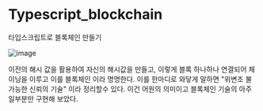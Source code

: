 # Typescript_blockchain
타입스크립트로 블록체인 만들기 

![image](https://user-images.githubusercontent.com/79817676/123149820-a600f780-d49c-11eb-94bf-cc62e38286d2.png)

이전의 해시 값을 활용하여 자신의 해시값을 만들고, 이렇게 블록 하나하나 연결되어 체이닝을 이루고 이를 블록체인 이라 명명한다.
이를 한마디로 와닿게 말하면 "위변조 불가능한 신뢰의 기술" 이라 정리할수 있다. 이건 어원의 의미이고 블록체인 기술의 아주 일부분만 구현해 보았다.
